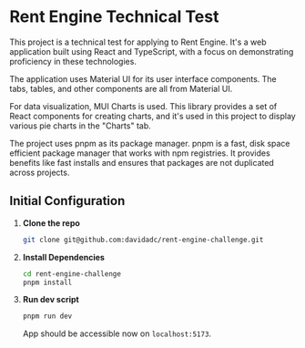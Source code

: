 # Rent Engine Technical Test

This project is a technical test for applying to Rent Engine. It's a web application built using React and TypeScript, with a focus on demonstrating proficiency in these technologies.

The application uses Material UI for its user interface components. The tabs, tables, and other components are all from Material UI.

For data visualization, MUI Charts is used. This library provides a set of React components for creating charts, and it's used in this project to display various pie charts in the "Charts" tab.

The project uses pnpm as its package manager. pnpm is a fast, disk space efficient package manager that works with npm registries. It provides benefits like fast installs and ensures that packages are not duplicated across projects.


## Initial Configuration

1. **Clone the repo**

    ```sh
    git clone git@github.com:davidadc/rent-engine-challenge.git
    ```

2. **Install Dependencies**

   ```sh
   cd rent-engine-challenge
   pnpm install
   ```

3. **Run dev script**

   ```sh
   pnpm run dev
   ```

   App should be accessible now on `localhost:5173`.